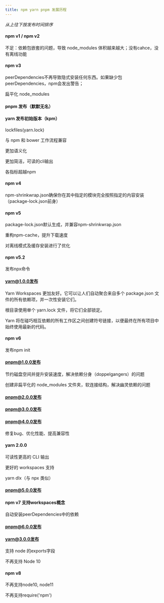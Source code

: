 ```yaml
---
title: npm yarn pnpm 发展历程
---
```


_从上往下按发布时间排序_

#### npm v1 / npm v2

不足：依赖包嵌套的问题，导致 node_modules 体积越来越大；没有cahce，没有离线功能

#### npm v3

peerDependencies不再导致隐式安装任何东西。如果缺少包 peerDependencies，npm会发出警告；

扁平化 node_modules

#### pnpm 发布（默默无名）

#### yarn 发布初始版本（kpm）

lockfiles(yarn.lock)

与 npm 和 bower 工作流程兼容

更加语义化

更加简洁，可读的cli输出

各指标超越npm

#### npm v4

npm-shrinkwrap.json确保你在其中指定的模块完全按照指定的内容安装（package-lock.json前身）

#### npm v5

package-lock.json默认生成，并兼容npm-shrinkwrap.json

重构npm-cache，提升下载速度

对离线模式及缓存安装进行了优化

#### npm v5.2

发布npx命令

#### yarn@1.0.0发布

Yarn Workspaces 更加友好。它可以让人们自动聚合来自多个 package.json 文件的所有依赖项，并一次性安装它们。

根目录使用单个 yarn.lock 文件，将它们全部锁定。

Yarn 将在碰巧相互依赖的所有工作区之间创建符号链接，以便最终在所有项目中始终使用最新的代码。

#### npm v6

发布npm init

#### pnpm@1.0.0发布

节约磁盘空间并提升安装速度，解决依赖分身（doppelgangers）的问题

创建非扁平化的 node_modules 文件夹，软连接结构，解决幽灵依赖的问题

#### pnpm@2.0.0发布

#### pnpm@3.0.0发布

#### pnpm@4.0.0发布

修复bug、优化性能、提高兼容性

#### yarn 2.0.0

可读性更高的 CLI 输出

更好的 workspaces 支持

yarn dlx（与 npx 类似）

#### pnpm@5.0.0发布

#### npm v7 支持workspaces概念

自动安装peerDependencies中的依赖

#### pnpm@6.0.0发布

#### yarn@3.0.0发布

支持 node 的exports字段

不再支持 Node 10

#### npm v8

不再支持node10, node11

不再支持require('npm')
